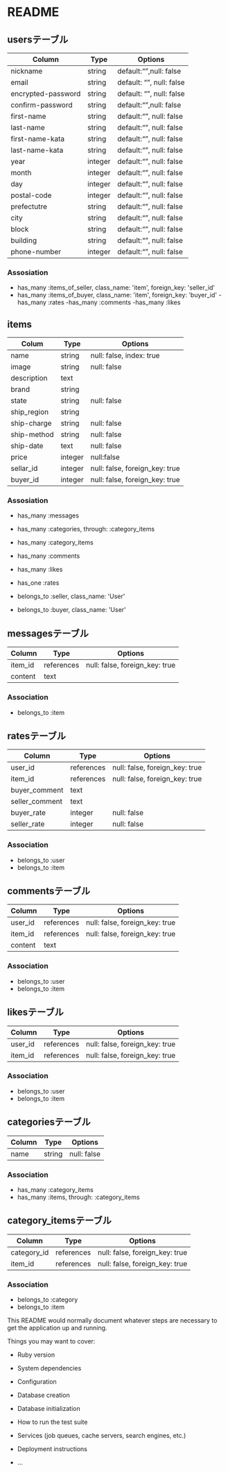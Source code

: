 # README

## usersテーブル
|Column|Type|Options|
|------|----|-------|
|nickname|string|default:“”,null: false|
|email|string|default: “”, null: false|
|encrypted-password|string|default: “”, null: false|
|confirm-password|string|default:“”,null: false|
|first-name|string|default:“”, null: false|
|last-name|string|default:“”, null: false|
|first-name-kata|string|default:“”, null: false|
|last-name-kata|string|default:“”, null: false|
|year|integer|default:“”, null: false|
|month|integer|default:“”, null: false|
|day|integer|default:“”, null: false|
|postal-code|integer|default:“”, null: false|
|prefectutre|string|default:“”, null: false|
|city|string|default:“”, null: false|
|block|string|default:“”, null: false|
|building|string|default:“”, null: false|
|phone-number|integer|default:“”, null: false|

### Assosiation
- has_many :items_of_seller, class_name: 'item', foreign_key: 'seller_id'
- has_many :items_of_buyer, class_name: 'item', foreign_key: 'buyer_id'
-has_many :rates
-has_many :comments
-has_many :likes

## items

|Colum|Type|Options|
|-----|----|-------|
|name|string|null: false, index: true|
|image|string|null: false|
|description|text||
|brand|string||
|state|string|null: false|
|ship_region|string||
|ship-charge|string|null: false|
|ship-method|string|null: false|
|ship-date|text|null: false|
|price|integer|null:false|
|sellar_id|integer|null: false, foreign_key: true|
|buyer_id|integer|null: false, foreign_key: true|

### Assosiation
- has_many :messages
- has_many :categories, through: :category_items
- has_many :category_items
- has_many :comments
- has_many :likes

- has_one :rates
- belongs_to :seller, class_name: 'User'
- belongs_to :buyer, class_name: 'User'

## messagesテーブル
| Column| Type | Options |
|-------|------|---------|
| item_id| references| null: false, foreign_key: true |
| content| text||
### Association
- belongs_to :item

## ratesテーブル
| Column| Type| Options|
|-------|-----|--------|
| user_id| references| null: false, foreign_key: true |
| item_id| references| null: false, foreign_key: true |
| buyer_comment  | text        ||
| seller_comment | text        ||
| buyer_rate     | integer     | null: false                    |
| seller_rate    | integer     | null: false                    |

### Association
- belongs_to :user
- belongs_to :item

## commentsテーブル
| Column        | Type       | Options                      |
|---------------|------------|------------------------------|
| user_id      |references      | null: false, foreign_key: true |
| item_id      |references   | null: false, foreign_key: true |
| content|text||

### Association
- belongs_to :user
- belongs_to :item

## likesテーブル
| Column        | Type       | Options                      |
|---------------|------------|------------------------------|
| user_id          |references     | null: false, foreign_key: true |
| item_id           |references  | null: false, foreign_key: true |

### Association
- belongs_to :user
- belongs_to :item

## categoriesテーブル
| Column        | Type       | Options                      |
|---------------|------------|------------------------------|
| name           | string      | null: false                    |

### Association
- has_many   :category_items
- has_many   :items, through: :category_items

## category_itemsテーブル
| Column        | Type       | Options                      |
|---------------|------------|------------------------------|
| category_id       | references   | null: false, foreign_key: true |
| item_id           | references   | null: false, foreign_key: true |

### Association
- belongs_to :category
- belongs_to :item

This README would normally document whatever steps are necessary to get the
application up and running.

Things you may want to cover:

* Ruby version

* System dependencies

* Configuration

* Database creation

* Database initialization

* How to run the test suite

* Services (job queues, cache servers, search engines, etc.)

* Deployment instructions

* ...
